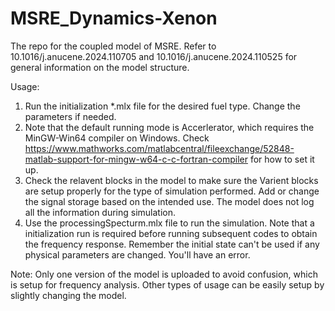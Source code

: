 # MSRE_Dynamics-Xenon
The repo for the coupled model of MSRE. Refer to 10.1016/j.anucene.2024.110705 and 10.1016/j.anucene.2024.110525 for general information on the model structure. 

Usage:
1. Run the initialization *.mlx file for the desired fuel type. Change the parameters if needed.
2. Note that the default running mode is Accerlerator, which requires the MinGW-Win64 compiler on Windows. Check https://www.mathworks.com/matlabcentral/fileexchange/52848-matlab-support-for-mingw-w64-c-c-fortran-compiler for how to set it up.
3. Check the relavent blocks in the model to make sure the Varient blocks are setup properly for the type of simulation performed. Add or change the signal storage based on the intended use. The model does not log all the information during simulation.
4. Use the processingSpecturm.mlx file to run the simulation. Note that a initialization run is required before running subsequent codes to obtain the frequency response. Remember the initial state can't be used if any physical parameters are changed. You'll have an error.

Note:
Only one version of the model is uploaded to avoid confusion, which is setup for frequency analysis. Other types of usage can be easily setup by slightly changing the model.
